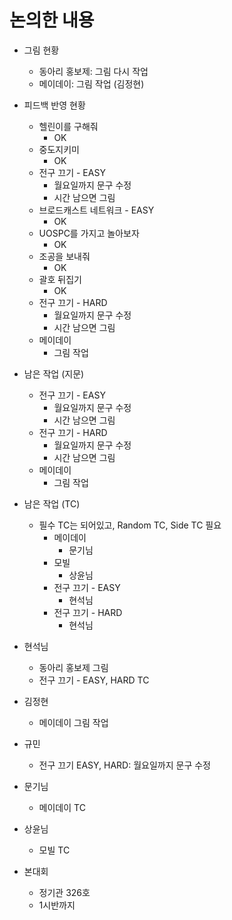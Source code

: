 # 논의한 내용


* 그림 현황
  * 동아리 홍보제: 그림 다시 작업
  * 메이데이: 그림 작업 (김정현)


* 피드백 반영 현황
  * 헬린이를 구해줘
    * OK
  * 중도지키미
    * OK 
  * 전구 끄기 - EASY
    * 월요일까지 문구 수정
    * 시간 남으면 그림
  * 브로드캐스트 네트워크 - EASY
    * OK
  * UOSPC를 가지고 놀아보자
    * OK
  * 조공을 보내줘
    * OK
  * 괄호 뒤집기
    * OK
  * 전구 끄기 - HARD
    * 월요일까지 문구 수정
    * 시간 남으면 그림
  * 메이데이
    * 그림 작업


* 남은 작업 (지문)
  * 전구 끄기 - EASY
    * 월요일까지 문구 수정
    * 시간 남으면 그림
  * 전구 끄기 - HARD
    * 월요일까지 문구 수정
    * 시간 남으면 그림
  * 메이데이
    * 그림 작업


* 남은 작업 (TC)
  * 필수 TC는 되어있고, Random TC, Side TC 필요
    * 메이데이
      * 문기님
    * 모빌
      * 상윤님
    * 전구 끄기 - EASY
      * 현석님
    * 전구 끄기 - HARD
      * 현석님


* 현석님
  * 동아리 홍보제 그림
  * 전구 끄기 - EASY, HARD TC
* 김정현
  * 메이데이 그림 작업
* 규민
  * 전구 끄기 EASY, HARD: 월요일까지 문구 수정
* 문기님
  * 메이데이 TC
* 상윤님
  * 모빌 TC


* 본대회
  * 정기관 326호
  * 1시반까지